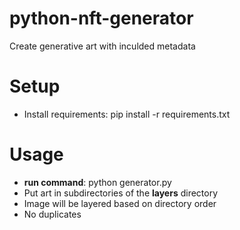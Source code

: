 # python-nft-generator
Create generative art with inculded metadata

# Setup
- Install requirements: 
       pip install -r requirements.txt

# Usage
- **run command**: python generator.py
- Put art in subdirectories of the **layers** directory
- Image will be layered based on directory order 
- No duplicates
 
